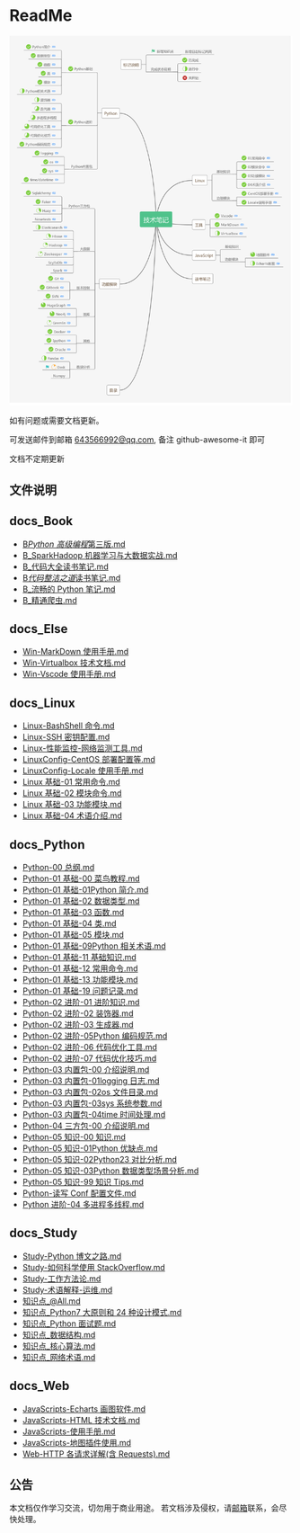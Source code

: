 # ReadMe

[![技术体系思维导图.png](https://raw.githubusercontent.com/fansichao/images/master/markdown/01-%E6%8A%80%E6%9C%AF%E7%AC%94%E8%AE%B0%E4%BD%93%E7%B3%BB.png)](https://www.processon.com/view/link/5de7b9a4e4b02996f1dc792d)

如有问题或需要文档更新。

可发送邮件到邮箱 643566992@qq.com, 备注 github-awesome-it 即可

文档不定期更新

## 文件说明

## docs_Book

- [B*Python 高级编程*第三版.md](https://github.com/fansichao/awesome-it/blob/master/docs/docs_Book/B_Python高级编程_第三版.md)
- [B_SparkHadoop 机器学习与大数据实战.md](https://github.com/fansichao/awesome-it/blob/master/docs/docs_Book/B_SparkHadoop机器学习与大数据实战.md)
- [B\_代码大全读书笔记.md](https://github.com/fansichao/awesome-it/blob/master/docs/docs_Book/B_代码大全读书笔记.md)
- [B*代码整洁之道*读书笔记.md](https://github.com/fansichao/awesome-it/blob/master/docs/docs_Book/B_代码整洁之道_读书笔记.md)
- [B\_流畅的 Python 笔记.md](https://github.com/fansichao/awesome-it/blob/master/docs/docs_Book/B_流畅的Python笔记.md)
- [B\_精通爬虫.md](https://github.com/fansichao/awesome-it/blob/master/docs/docs_Book/B_精通爬虫.md)

## docs_Else

- [Win-MarkDown 使用手册.md](https://github.com/fansichao/awesome-it/blob/master/docs/docs_Else/Win-MarkDown使用手册.md)
- [Win-Virtualbox 技术文档.md](https://github.com/fansichao/awesome-it/blob/master/docs/docs_Else/Win-Virtualbox技术文档.md)
- [Win-Vscode 使用手册.md](https://github.com/fansichao/awesome-it/blob/master/docs/docs_Else/Win-Vscode使用手册.md)

## docs_Linux

- [Linux-BashShell 命令.md](https://github.com/fansichao/awesome-it/blob/master/docs/docs_Linux/Linux-BashShell命令.md)
- [Linux-SSH 密钥配置.md](https://github.com/fansichao/awesome-it/blob/master/docs/docs_Linux/Linux-SSH密钥配置.md)
- [Linux-性能监控-网络监测工具.md](https://github.com/fansichao/awesome-it/blob/master/docs/docs_Linux/Linux-性能监控-网络监测工具.md)
- [LinuxConfig-CentOS 部署配置等.md](https://github.com/fansichao/awesome-it/blob/master/docs/docs_Linux/LinuxConfig-CentOS部署配置等.md)
- [LinuxConfig-Locale 使用手册.md](https://github.com/fansichao/awesome-it/blob/master/docs/docs_Linux/LinuxConfig-Locale使用手册.md)
- [Linux 基础-01 常用命令.md](https://github.com/fansichao/awesome-it/blob/master/docs/docs_Linux/Linux基础-01常用命令.md)
- [Linux 基础-02 模块命令.md](https://github.com/fansichao/awesome-it/blob/master/docs/docs_Linux/Linux基础-02模块命令.md)
- [Linux 基础-03 功能模块.md](https://github.com/fansichao/awesome-it/blob/master/docs/docs_Linux/Linux基础-03功能模块.md)
- [Linux 基础-04 术语介绍.md](https://github.com/fansichao/awesome-it/blob/master/docs/docs_Linux/Linux基础-04术语介绍.md)

## docs_Python

- [Python-00 总纲.md](https://github.com/fansichao/awesome-it/blob/master/docs/docs_Python/Python-00总纲.md)
- [Python-01 基础-00 菜鸟教程.md](https://github.com/fansichao/awesome-it/blob/master/docs/docs_Python/Python-01基础-00菜鸟教程.md)
- [Python-01 基础-01Python 简介.md](https://github.com/fansichao/awesome-it/blob/master/docs/docs_Python/Python-01基础-01Python简介.md)
- [Python-01 基础-02 数据类型.md](https://github.com/fansichao/awesome-it/blob/master/docs/docs_Python/Python-01基础-02数据类型.md)
- [Python-01 基础-03 函数.md](https://github.com/fansichao/awesome-it/blob/master/docs/docs_Python/Python-01基础-03函数.md)
- [Python-01 基础-04 类.md](https://github.com/fansichao/awesome-it/blob/master/docs/docs_Python/Python-01基础-04类.md)
- [Python-01 基础-05 模块.md](https://github.com/fansichao/awesome-it/blob/master/docs/docs_Python/Python-01基础-05模块.md)
- [Python-01 基础-09Python 相关术语.md](https://github.com/fansichao/awesome-it/blob/master/docs/docs_Python/Python-01基础-09Python相关术语.md)
- [Python-01 基础-11 基础知识.md](https://github.com/fansichao/awesome-it/blob/master/docs/docs_Python/Python-01基础-11基础知识.md)
- [Python-01 基础-12 常用命令.md](https://github.com/fansichao/awesome-it/blob/master/docs/docs_Python/Python-01基础-12常用命令.md)
- [Python-01 基础-13 功能模块.md](https://github.com/fansichao/awesome-it/blob/master/docs/docs_Python/Python-01基础-13功能模块.md)
- [Python-01 基础-19 问题记录.md](https://github.com/fansichao/awesome-it/blob/master/docs/docs_Python/Python-01基础-19问题记录.md)
- [Python-02 进阶-01 进阶知识.md](https://github.com/fansichao/awesome-it/blob/master/docs/docs_Python/Python-02进阶-01进阶知识.md)
- [Python-02 进阶-02 装饰器.md](https://github.com/fansichao/awesome-it/blob/master/docs/docs_Python/Python-02进阶-02装饰器.md)
- [Python-02 进阶-03 生成器.md](https://github.com/fansichao/awesome-it/blob/master/docs/docs_Python/Python-02进阶-03生成器.md)
- [Python-02 进阶-05Python 编码规范.md](https://github.com/fansichao/awesome-it/blob/master/docs/docs_Python/Python-02进阶-05Python编码规范.md)
- [Python-02 进阶-06 代码优化工具.md](https://github.com/fansichao/awesome-it/blob/master/docs/docs_Python/Python-02进阶-06代码优化工具.md)
- [Python-02 进阶-07 代码优化技巧.md](https://github.com/fansichao/awesome-it/blob/master/docs/docs_Python/Python-02进阶-07代码优化技巧.md)
- [Python-03 内置包-00 介绍说明.md](https://github.com/fansichao/awesome-it/blob/master/docs/docs_Python/Python-03内置包-00介绍说明.md)
- [Python-03 内置包-01logging 日志.md](https://github.com/fansichao/awesome-it/blob/master/docs/docs_Python/Python-03内置包-01logging日志.md)
- [Python-03 内置包-02os 文件目录.md](https://github.com/fansichao/awesome-it/blob/master/docs/docs_Python/Python-03内置包-02os文件目录.md)
- [Python-03 内置包-03sys 系统参数.md](https://github.com/fansichao/awesome-it/blob/master/docs/docs_Python/Python-03内置包-03sys系统参数.md)
- [Python-03 内置包-04time 时间处理.md](https://github.com/fansichao/awesome-it/blob/master/docs/docs_Python/Python-03内置包-04time时间处理.md)
- [Python-04 三方包-00 介绍说明.md](https://github.com/fansichao/awesome-it/blob/master/docs/docs_Python/Python-04三方包-00介绍说明.md)
- [Python-05 知识-00 知识.md](https://github.com/fansichao/awesome-it/blob/master/docs/docs_Python/Python-05知识-00知识.md)
- [Python-05 知识-01Python 优缺点.md](https://github.com/fansichao/awesome-it/blob/master/docs/docs_Python/Python-05知识-01Python优缺点.md)
- [Python-05 知识-02Python23 对比分析.md](https://github.com/fansichao/awesome-it/blob/master/docs/docs_Python/Python-05知识-02Python23对比分析.md)
- [Python-05 知识-03Python 数据类型场景分析.md](https://github.com/fansichao/awesome-it/blob/master/docs/docs_Python/Python-05知识-03Python数据类型场景分析.md)
- [Python-05 知识-99 知识 Tips.md](https://github.com/fansichao/awesome-it/blob/master/docs/docs_Python/Python-05知识-99知识Tips.md)
- [Python-读写 Conf 配置文件.md](https://github.com/fansichao/awesome-it/blob/master/docs/docs_Python/Python-读写Conf配置文件.md)
- [Python 进阶-04 多进程多线程.md](https://github.com/fansichao/awesome-it/blob/master/docs/docs_Python/Python进阶-04多进程多线程.md)

## docs_Study

- [Study-Python 博文之路.md](https://github.com/fansichao/awesome-it/blob/master/docs/docs_Study/Study-Python博文之路.md)
- [Study-如何科学使用 StackOverflow.md](https://github.com/fansichao/awesome-it/blob/master/docs/docs_Study/Study-如何科学使用StackOverflow.md)
- [Study-工作方法论.md](https://github.com/fansichao/awesome-it/blob/master/docs/docs_Study/Study-工作方法论.md)
- [Study-术语解释-运维.md](https://github.com/fansichao/awesome-it/blob/master/docs/docs_Study/Study-术语解释-运维.md)
- [知识点\_@All.md](https://github.com/fansichao/awesome-it/blob/master/docs/docs_Study/知识点_@All.md)
- [知识点\_Python7 大原则和 24 种设计模式.md](https://github.com/fansichao/awesome-it/blob/master/docs/docs_Study/知识点_Python7大原则和24种设计模式.md)
- [知识点\_Python 面试题.md](https://github.com/fansichao/awesome-it/blob/master/docs/docs_Study/知识点_Python面试题.md)
- [知识点\_数据结构.md](https://github.com/fansichao/awesome-it/blob/master/docs/docs_Study/知识点_数据结构.md)
- [知识点\_核心算法.md](https://github.com/fansichao/awesome-it/blob/master/docs/docs_Study/知识点_核心算法.md)
- [知识点\_网络术语.md](https://github.com/fansichao/awesome-it/blob/master/docs/docs_Study/知识点_网络术语.md)

## docs_Web

- [JavaScripts-Echarts 画图软件.md](https://github.com/fansichao/awesome-it/blob/master/docs/docs_Web/JavaScripts-Echarts画图软件.md)
- [JavaScripts-HTML 技术文档.md](https://github.com/fansichao/awesome-it/blob/master/docs/docs_Web/JavaScripts-HTML技术文档.md)
- [JavaScripts-使用手册.md](https://github.com/fansichao/awesome-it/blob/master/docs/docs_Web/JavaScripts-使用手册.md)
- [JavaScripts-地图插件使用.md](https://github.com/fansichao/awesome-it/blob/master/docs/docs_Web/JavaScripts-地图插件使用.md)
- [Web-HTTP 各请求详解(含 Requests).md](<https://github.com/fansichao/awesome-it/blob/master/docs/docs_Web/Web-HTTP各请求详解(含Requests).md>)

## 公告

本文档仅作学习交流，切勿用于商业用途。
若文档涉及侵权，请[邮箱](643566992@qq.com)联系，会尽快处理。
